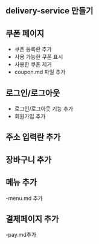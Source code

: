 ## delivery-service 만들기


## 쿠폰 페이지
- 쿠폰 등록란 추가
- 사용 가능한 쿠폰 표시
- 사용한 쿠폰 제거
- coupon.md 파일 추가

## 로그인/로그아웃
- 로그인/로그아웃 기능 추가
- 회원가입 추가

## 주소 입력란 추가

## 장바구니 추가

## 메뉴 추가
-menu.md 추가

## 결제페이지 추가
-pay.md추가
